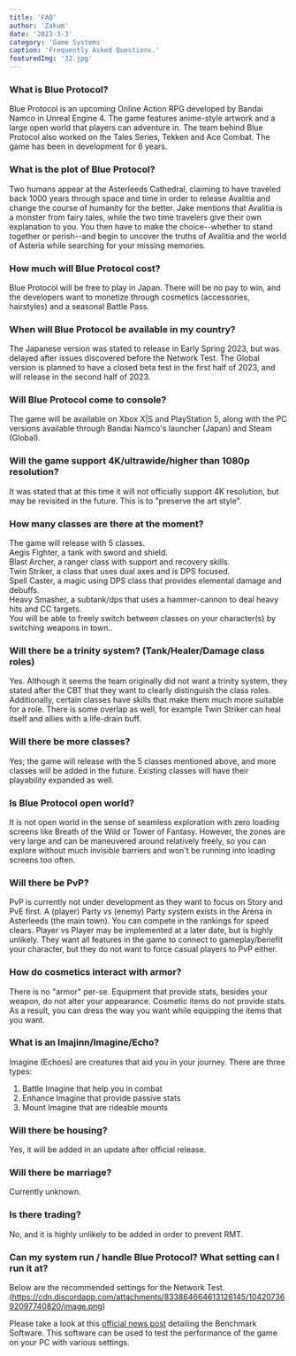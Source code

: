 ```yaml
---
title: 'FAQ'
author: 'Zakum'
date: '2023-3-3'
category: 'Game Systems'
caption: 'Frequently Asked Questions.'
featuredImg: '32.jpg'
---
```


### What is Blue Protocol?
Blue Protocol is an upcoming Online Action RPG developed by Bandai Namco in Unreal Engine 4. The game features anime-style artwork and a large open world that players can adventure in. The team behind Blue Protocol also worked on the Tales Series, Tekken and Ace Combat. The game has been in development for 6 years.

### What is the plot of Blue Protocol?
Two humans appear at the Asterleeds Cathedral, claiming to have traveled back 1000 years through space and time in order to release Avalitia and change the course of humanity for the better. Jake mentions that Avalitia is a monster from fairy tales, while the two time travelers give their own explanation to you. You then have to make the choice--whether to stand together or perish--and begin to uncover the truths of Avalitia and the world of Asteria while searching for your missing memories.

### How much will Blue Protocol cost?
Blue Protocol will be free to play in Japan. There will be no pay to win, and the developers want to monetize through cosmetics (accessories, hairstyles) and a seasonal Battle Pass.

### When will Blue Protocol be available in my country?  
The Japanese version was stated to release in Early Spring 2023, but was delayed after issues discovered before the Network Test. The Global version is planned to have a closed beta test in the first half of 2023, and will release in the second half of 2023.

### Will Blue Protocol come to console?
The game will be available on Xbox X|S and PlayStation 5, along with the PC versions available through Bandai Namco's launcher (Japan) and Steam (Global). 

### Will the game support 4K/ultrawide/higher than 1080p resolution?  
It was stated that at this time it will not officially support 4K resolution, but may be revisited in the future. This is to "preserve the art style".
 
### How many classes are there at the moment?
The game will release with 5 classes.  
Aegis Fighter, a tank with sword and shield.  
Blast Archer, a ranger class with support and recovery skills.  
Twin Striker, a class that uses dual axes and is DPS focused.  
Spell Caster, a magic using DPS class that provides elemental damage and debuffs.  
Heavy Smasher, a subtank/dps that uses a hammer-cannon to deal heavy hits and CC targets.  
You will be able to freely switch between classes on your character(s) by switching weapons in town..

### Will there be a trinity system? (Tank/Healer/Damage class roles)
Yes. Although it seems the team originally did not want a trinity system, they stated after the CBT that they want to clearly distinguish the class roles. Additionally, certain classes have skills that make them much more suitable for a role. There is some overlap as well, for example Twin Striker can heal itself and allies with a life-drain buff.

### Will there be more classes?
Yes; the game will release with the 5 classes mentioned above, and more classes will be added in the future. Existing classes will have their playability expanded as well.

### Is Blue Protocol open world?
It is not open world in the sense of seamless exploration with zero loading screens like Breath of the Wild or Tower of Fantasy. However, the zones are very large and can be maneuvered around relatively freely, so you can explore without much invisible barriers and won't be running into loading screens too often.
 
### Will there be PvP?
PvP is currently not under development as they want to focus on Story and PvE first. A (player) Party vs (enemy) Party system exists in the Arena in Asterleeds (the main town). You can compete in the rankings for speed clears. Player vs Player may be implemented at a later date, but is highly unlikely. They want all features in the game to connect to gameplay/benefit your character, but they do not want to force casual players to PvP either.

### How do cosmetics interact with armor?
There is no "armor" per-se. Equipment that provide stats, besides your weapon, do not alter your appearance. Cosmetic items do not provide stats. As a result, you can dress the way you want while equipping the items that you want.

### What is an Imajinn/Imagine/Echo?
Imagine (Echoes) are creatures that aid you in your journey. There are three types:  
1. Battle Imagine that help you in combat
2. Enhance Imagine that provide passive stats
3. Mount Imagine that are rideable mounts

### Will there be housing?
Yes, it will be added in an update after official release.

### Will there be marriage?
Currently unknown.

### Is there trading?
No, and it is highly unlikely to be added in order to prevent RMT.
 
### Can my system run / handle Blue Protocol? What setting can I run it at?  
Below are the recommended settings for the Network Test.
(https://cdn.discordapp.com/attachments/833864664613126145/1042073692097740820/image.png)

Please take a look at this [official news post](https://blue-protocol.com/news/64) detailing the Benchmark Software. This software can be used to test the performance of the game on your PC with various settings.